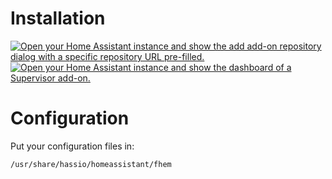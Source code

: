 # Installation
<a href="https://my.home-assistant.io/redirect/supervisor_add_addon_repository/?repository_url=https%3A%2F%2Fgithub.com%2FKastB%2Faddon-fhem" target="_blank"><img src="https://my.home-assistant.io/badges/supervisor_add_addon_repository.svg" alt="Open your Home Assistant instance and show the add add-on repository dialog with a specific repository URL pre-filled."></a>
<a href="https://my.home-assistant.io/redirect/supervisor_addon/?addon=a0322851_fhem" target="_blank"><img src="https://my.home-assistant.io/badges/supervisor_addon.svg" alt="Open your Home Assistant instance and show the dashboard of a Supervisor add-on."></a>

# Configuration

Put your configuration files in:
```
/usr/share/hassio/homeassistant/fhem
```
